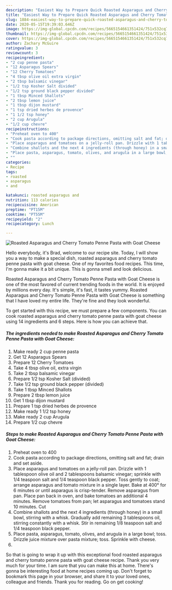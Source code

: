 ```yaml
---
description: "Easiest Way to Prepare Quick Roasted Asparagus and Cherry Tomato Penne Pasta with Goat Cheese"
title: "Easiest Way to Prepare Quick Roasted Asparagus and Cherry Tomato Penne Pasta with Goat Cheese"
slug: 1884-easiest-way-to-prepare-quick-roasted-asparagus-and-cherry-tomato-penne-pasta-with-goat-cheese
date: 2020-05-15T19:39:03.646Z
image: https://img-global.cpcdn.com/recipes/5665154661351424/751x532cq70/roasted-asparagus-and-cherry-tomato-penne-pasta-with-goat-cheese-recipe-main-photo.jpg
thumbnail: https://img-global.cpcdn.com/recipes/5665154661351424/751x532cq70/roasted-asparagus-and-cherry-tomato-penne-pasta-with-goat-cheese-recipe-main-photo.jpg
cover: https://img-global.cpcdn.com/recipes/5665154661351424/751x532cq70/roasted-asparagus-and-cherry-tomato-penne-pasta-with-goat-cheese-recipe-main-photo.jpg
author: Zachary McGuire
ratingvalue: 3
reviewcount: 3
recipeingredient:
- "2 cup penne pasta"
- "12 Asparagus Spears"
- "12 Cherry Tomatoes"
- "4 tbsp olive oil extra virgin"
- "2 tbsp balsamic vinegar"
- "1/2 tsp Kosher Salt divided"
- "1/2 tsp ground black pepper divided"
- "1 tbsp Minced Shallots"
- "2 tbsp lemon juice"
- "1 tbsp dijon mustard"
- "1 tsp dried herbes de provence"
- "1 1/2 tsp honey"
- "2 cup Arugula"
- "1/2 cup chevre"
recipeinstructions:
- "Preheat oven to 400"
- "Cook pasta according to package directions, omitting salt and fat; drain and set aside."
- "Place asparagus and tomatoes on a jelly-roll pan. Drizzle with 1 tablespoon olive oil and 2 tablespoons balsamic vinegar; sprinkle with 1/4 teaspoon salt and 1/4 teaspoon black pepper. Toss gently to coat; arrange asparagus and tomato mixture in a single layer. Bake at 400° for 6 minutes or until asparagus is crisp-tender. Remove asparagus from pan. Place pan back in oven, and bake tomatoes an additional 4 minutes. Remove tomatoes from pan; let asparagus and tomatoes stand 10 minutes. Cut"
- "Combine shallots and the next 4 ingredients (through honey) in a small bowl, stirring with a whisk. Gradually add remaining 3 tablespoons oil, stirring constantly with a whisk. Stir in remaining 1/8 teaspoon salt and 1/4 teaspoon black pepper."
- "Place pasta, asparagus, tomato, olives, and arugula in a large bowl; toss. Drizzle juice mixture over pasta mixture; toss. Sprinkle with cheese."
- ""
categories:
- Recipe
tags:
- roasted
- asparagus
- and

katakunci: roasted asparagus and 
nutrition: 113 calories
recipecuisine: American
preptime: "PT15M"
cooktime: "PT55M"
recipeyield: "2"
recipecategory: Lunch

---
```



![Roasted Asparagus and Cherry Tomato Penne Pasta with Goat Cheese](https://img-global.cpcdn.com/recipes/5665154661351424/751x532cq70/roasted-asparagus-and-cherry-tomato-penne-pasta-with-goat-cheese-recipe-main-photo.jpg)

Hello everybody, it's Brad, welcome to our recipe site. Today, I will show you a way to make a special dish, roasted asparagus and cherry tomato penne pasta with goat cheese. One of my favorites food recipes. This time, I'm gonna make it a bit unique. This is gonna smell and look delicious.



Roasted Asparagus and Cherry Tomato Penne Pasta with Goat Cheese is one of the most favored of current trending foods in the world. It is enjoyed by millions every day. It's simple, it's fast, it tastes yummy. Roasted Asparagus and Cherry Tomato Penne Pasta with Goat Cheese is something that I have loved my entire life. They're fine and they look wonderful.


To get started with this recipe, we must prepare a few components. You can cook roasted asparagus and cherry tomato penne pasta with goat cheese using 14 ingredients and 6 steps. Here is how you can achieve that.

<!--inarticleads1-->

##### The ingredients needed to make Roasted Asparagus and Cherry Tomato Penne Pasta with Goat Cheese:

1. Make ready 2 cup penne pasta
1. Get 12 Asparagus Spears
1. Prepare 12 Cherry Tomatoes
1. Take 4 tbsp olive oil, extra virgin
1. Take 2 tbsp balsamic vinegar
1. Prepare 1/2 tsp Kosher Salt (divided)
1. Take 1/2 tsp ground black pepper (divided)
1. Take 1 tbsp Minced Shallots
1. Prepare 2 tbsp lemon juice
1. Get 1 tbsp dijon mustard
1. Prepare 1 tsp dried herbes de provence
1. Make ready 1 1/2 tsp honey
1. Make ready 2 cup Arugula
1. Prepare 1/2 cup chevre




<!--inarticleads2-->

##### Steps to make Roasted Asparagus and Cherry Tomato Penne Pasta with Goat Cheese:

1. Preheat oven to 400
1. Cook pasta according to package directions, omitting salt and fat; drain and set aside.
1. Place asparagus and tomatoes on a jelly-roll pan. Drizzle with 1 tablespoon olive oil and 2 tablespoons balsamic vinegar; sprinkle with 1/4 teaspoon salt and 1/4 teaspoon black pepper. Toss gently to coat; arrange asparagus and tomato mixture in a single layer. Bake at 400° for 6 minutes or until asparagus is crisp-tender. Remove asparagus from pan. Place pan back in oven, and bake tomatoes an additional 4 minutes. Remove tomatoes from pan; let asparagus and tomatoes stand 10 minutes. Cut
1. Combine shallots and the next 4 ingredients (through honey) in a small bowl, stirring with a whisk. Gradually add remaining 3 tablespoons oil, stirring constantly with a whisk. Stir in remaining 1/8 teaspoon salt and 1/4 teaspoon black pepper.
1. Place pasta, asparagus, tomato, olives, and arugula in a large bowl; toss. Drizzle juice mixture over pasta mixture; toss. Sprinkle with cheese.
1. 




So that is going to wrap it up with this exceptional food roasted asparagus and cherry tomato penne pasta with goat cheese recipe. Thank you very much for your time. I am sure that you can make this at home. There's gonna be interesting food at home recipes coming up. Don't forget to bookmark this page in your browser, and share it to your loved ones, colleague and friends. Thank you for reading. Go on get cooking!
